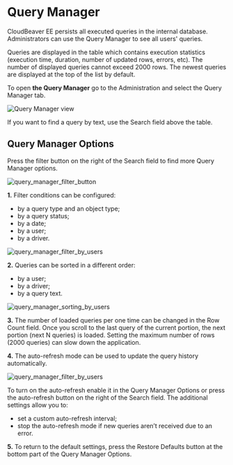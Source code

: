 # Query Manager

CloudBeaver EE persists all executed queries in the internal database. Administrators can use the Query Manager to see all users' queries. 

Queries are displayed in the table which contains execution statistics (execution time, duration, number of updated rows, errors, etc). The number of displayed queries cannot exceed 2000 rows. The newest queries are displayed at the top of the list by default.

To open **the Query Manager** go to the Administration and select the Query Manager tab. 

![Query Manager view](https://github.com/dbeaver/cloudbeaver/wiki/images/query_manager/query_manager_view.png)

If you want to find a query by text, use the Search field above the table. 

## Query Manager Options

Press the filter button on the right of the Search field to find more Query Manager options.

![query_manager_filter_button](https://github.com/dbeaver/cloudbeaver/wiki/images/query_manager/query_manager_filter_button.png)

**1.** Filter conditions can be configured:

* by a query type and an object type;
* by a query status;
* by a date;
* by a user;
* by a driver.

![query_manager_filter_by_users](https://github.com/dbeaver/cloudbeaver/wiki/images/query_manager/query_manager_filter_by_users.png)

**2.** Queries can be sorted in a different order:

* by a user;
* by a driver;
* by a query text.

![query_manager_sorting_by_users](https://github.com/dbeaver/cloudbeaver/wiki/images/query_manager/query_manager_sorting_by_users.png)

**3.** The number of loaded queries per one time can be changed in the Row Count field. Once you scroll to the last query of the current portion, the next portion (next N queries) is loaded. Setting the maximum number of rows (2000 queries) can slow down the application.

**4.** The auto-refresh mode can be used to update the query history automatically.

![query_manager_filter_by_users](https://github.com/dbeaver/cloudbeaver/wiki/images/query_manager/query_manager_auto_refresh.png)

To turn on the auto-refresh enable it in the Query Manager Options or press the auto-refresh button on the right of the Search field. The additional settings allow you to:
* set a custom auto-refresh interval;
* stop the auto-refresh mode if new queries aren’t received due to an error.

**5.** To return to the default settings, press the Restore Defaults button at the bottom part of the Query Manager Options.
